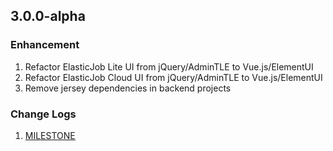 ## 3.0.0-alpha

### Enhancement

1. Refactor ElasticJob Lite UI from jQuery/AdminTLE to Vue.js/ElementUI
1. Refactor ElasticJob Cloud UI from jQuery/AdminTLE to Vue.js/ElementUI
3. Remove jersey dependencies in backend projects

###  Change Logs

1. [MILESTONE](https://github.com/apache/shardingsphere-elasticjob-ui/milestone/1)